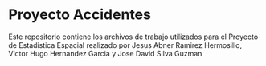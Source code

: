 # Proyecto Accidentes
Este repositorio contiene los archivos de trabajo utilizados para el Proyecto de Estadistica Espacial realizado por Jesus Abner Ramirez Hermosillo, Victor Hugo Hernandez Garcia y Jose David Silva Guzman
